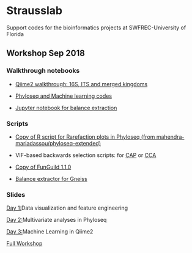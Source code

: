 # Strausslab
Support codes for the bioinformatics projects at SWFREC-University of Florida

## Workshop Sep 2018
### Walkthrough notebooks
* [Qiime2 walkthrough: 16S, ITS and merged kingdoms](https://andreanuzzo.github.io/Strausslab/Qiime2_walkthrough.nb.html)

* [Phyloseq and Machine learning codes](https://andreanuzzo.github.io/Strausslab/Workshop.html)

* [Jupyter notebook for balance extraction](https://andreanuzzo.github.io/Strausslab/Gneiss_elab.ipynb)

### Scripts
* [Copy of R script for Rarefaction plots in Phyloseq (from mahendra-mariadassou/phyloseq-extended)](https://andreanuzzo.github.io/Strausslab/richness.R)

* VIF-based backwards selection scripts: for [CAP](https://andreanuzzo.github.io/Strausslab/vif.cap.bw_sel.R) or [CCA](https://andreanuzzo.github.io/Strausslab/vif.cca.bw_sel.R)

* [Copy of FunGuild 1.1.0](https://andreanuzzo.github.io/Strausslab/Funguild.py)

* [Balance extractor for Gneiss](https://andreanuzzo.github.io/Strausslab/Balance_extractor.py)

### Slides
[Day 1:]()Data visualization and feature engineering

[Day 2:]()Multivariate analyses in Phyloseq

[Day 3:]()Machine Learning in Qiime2

[Full Workshop]()
